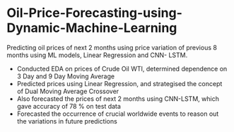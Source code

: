 # Oil-Price-Forecasting-using-Dynamic-Machine-Learning
Predicting oil prices of next 2 months using price variation of previous 8 months using ML models, Linear Regression and CNN- LSTM.

* Conducted EDA on prices of Crude Oil WTI, determined dependence on 3 Day and 9 Day Moving Average
* Predicted prices using Linear Regression, and strategised the concept of Dual Moving Average Crossover
* Also forecasted the prices of next 2 months using CNN-LSTM, which gave accuracy of 78 % on test data
* Forecasted the occurrence of crucial worldwide events to reason out the variations in future predictions
